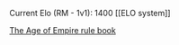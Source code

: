 Current Elo (RM - 1v1): 1400 
[[ELO system]]


[The Age of Empire rule book](https://coal-twister-198.notion.site/The-Age-of-Empire-rule-book-02aecf5e4b7445dea8b1b00f04a35b1a)
